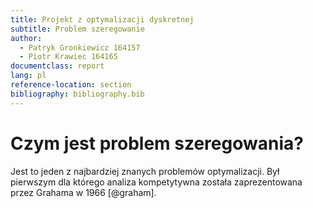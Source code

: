 ```yaml
---
title: Projekt z optymalizacji dyskretnej
subtitle: Problem szeregowanie
author:
  - Patryk Gronkiewicz 164157
  - Piotr Krawiec 164165
documentclass: report
lang: pl
reference-location: section
bibliography: bibliography.bib
---
```

# Czym jest problem szeregowania?

Jest to jeden z najbardziej znanych problemów optymalizacji. Był pierwszym dla
którego analiza kompetytywna została zaprezentowana przez Grahama w
1966 [@graham].
